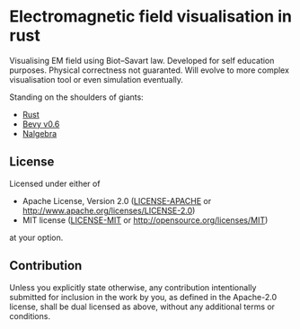 # Electromagnetic field visualisation in rust

Visualising EM field using Biot–Savart law.
Developed for self education purposes.
Physical correctness not guaranted.
Will evolve to more complex visualisation tool or even simulation eventually.

Standing on the shoulders of giants:

- [Rust](https://www.rust-lang.org)
- [Bevy v0.6](https://bevyengine.org)
- [Nalgebra](https://nalgebra.org)

## License

Licensed under either of

- Apache License, Version 2.0
  ([LICENSE-APACHE](LICENSE-APACHE) or http://www.apache.org/licenses/LICENSE-2.0)
- MIT license
  ([LICENSE-MIT](LICENSE-MIT) or http://opensource.org/licenses/MIT)

at your option.

## Contribution

Unless you explicitly state otherwise, any contribution intentionally submitted
for inclusion in the work by you, as defined in the Apache-2.0 license, shall be
dual licensed as above, without any additional terms or conditions.
